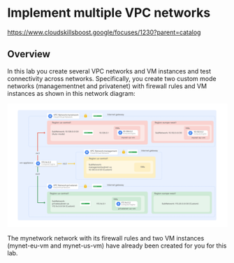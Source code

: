 # Implement multiple VPC networks

<https://www.cloudskillsboost.google/focuses/1230?parent=catalog>

## Overview

In this lab you create several VPC networks and VM instances and test connectivity across networks. Specifically, you create two custom mode networks (managementnet and privatenet) with firewall rules and VM instances as shown in this network diagram:

![plot](./assets/network_schema.png)

The mynetwork network with its firewall rules and two VM instances (mynet-eu-vm and mynet-us-vm) have already been created for you for this lab.
